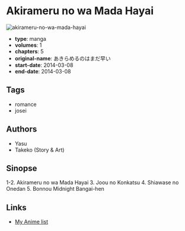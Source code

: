 # Akirameru no wa Mada Hayai

![akirameru-no-wa-mada-hayai](https://cdn.myanimelist.net/images/manga/1/240656.jpg)

-   **type**: manga
-   **volumes**: 1
-   **chapters**: 5
-   **original-name**: あきらめるのはまだ早い
-   **start-date**: 2014-03-08
-   **end-date**: 2014-03-08

## Tags

-   romance
-   josei

## Authors

-   Yasu
-   Takeko (Story & Art)

## Sinopse

1-2. Akirameru no wa Mada Hayai 3. Joou no Konkatsu 4. Shiawase no Onedan 5. Bonnou Midnight Bangai-hen

## Links

-   [My Anime list](https://myanimelist.net/manga/121704/Akirameru_no_wa_Mada_Hayai)
